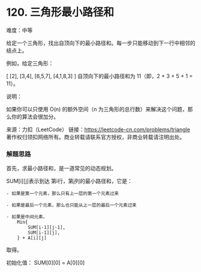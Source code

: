 # 120. 三角形最小路径和

难度：中等


给定一个三角形，找出自顶向下的最小路径和。每一步只能移动到下一行中相邻的结点上。

例如，给定三角形：

[
     [2],
    [3,4],
   [6,5,7],
  [4,1,8,3]
]
自顶向下的最小路径和为 11（即，2 + 3 + 5 + 1 = 11）。

说明：

如果你可以只使用 O(n) 的额外空间（n 为三角形的总行数）来解决这个问题，那么你的算法会很加分。

来源：力扣（LeetCode）
链接：https://leetcode-cn.com/problems/triangle
著作权归领扣网络所有。商业转载请联系官方授权，非商业转载请注明出处。


### 解题思路

首先，求最小路径和，是一道常见的动态规划。


SUM[i][j]表示到达 第i行，第j列的最小路径和，它是：
    
    - 如果是第一个元素，那么只有上一层的第一个元素过来

    - 如果是最后一个元素，那么也只能从上一层的最后一个元素过来

    - 如果是中间元素，
        Min{
            SUM[i-1][j-1],
            SUM[i-1][j],
        } + A[i][j]

取得。

初始化值：
    SUM[0][0] = A[0][0]
